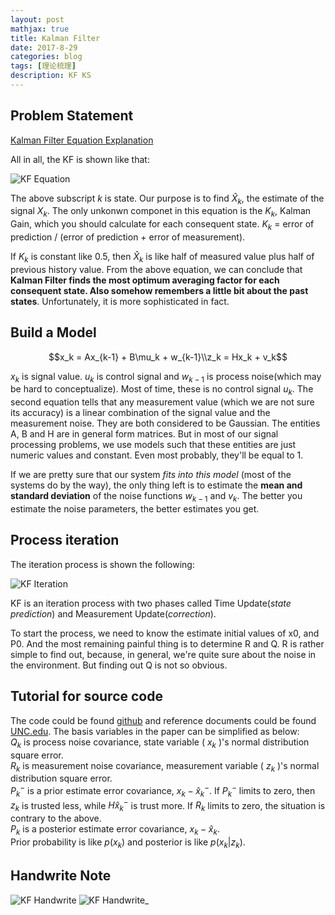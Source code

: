 ```yaml
---
layout: post
mathjax: true
title: Kalman Filter
date: 2017-8-29
categories: blog
tags: [理论梳理]
description: KF KS
---
```


## Problem Statement

[Kalman Filter Equation Explanation](http://bilgin.esme.org/BitsAndBytes/KalmanFilterforDummies)

All in all, the KF is shown like that:

![KF Equation](https://github.com/bryanibit/bryanibit.github.io/raw/master/img/doc/insight_formula.gif)

The above subscript $k$ is state. Our purpose is to find $\hat{X}_k$, the estimate of the signal $X_k$. The only unkonwn componet in this equation is the $K_k$, Kalman Gain, which you should calculate for each consequent state. $K_k$ = error of prediction / (error of prediction + error of measurement).

If $K_k$ is constant like 0.5, then $\hat{X}_k$ is like half of measured value plus half of previous history value. From the above equation, we can conclude that **Kalman Filter finds the most optimum averaging factor for each consequent state. Also somehow remembers a little bit about the past states**. Unfortunately, it is more sophisticated in fact.


## Build a Model

$$x_k = Ax_{k-1} + B\mu_k + w_{k-1}\\z_k = Hx_k + v_k$$

$x_k$ is signal value. $u_k$ is control signal and $w_{k-1}$ is process noise(which may be hard to conceptualize). Most of time, these is no control signal $u_k$. The second equation tells that any measurement value (which we are not sure its accuracy) is a linear combination of the signal value and the measurement noise. They are both considered to be Gaussian. The entities A, B and H are in general form matrices. But in most of our signal processing problems, we use models such that these entities are just numeric values and constant. Even most probably, they'll be equal to 1.

If we are pretty sure that our system *fits into this model* (most of the systems do by the way), the only thing left is to estimate the **mean and standard deviation** of the noise functions $w_{k-1}$ and $v_k$. The better you estimate the noise parameters, the better estimates you get.

## Process iteration
The iteration process is shown the following:

![KF Iteration](https://github.com/bryanibit/bryanibit.github.io/raw/master/img/doc/iteration_steps.gif)

KF is an iteration process with two phases called Time Update(*state prediction*) and Measurement Update(*correction*).

To start the process, we need to know the estimate initial values of x0, and P0. And the most remaining painful thing is to determine R and Q. R is rather simple to find out, because, in general, we're quite sure about the noise in the environment. But finding out Q is not so obvious.

## Tutorial for source code

The code could be found [github](https://github.com/hmartiro/kalman-cpp) and reference documents could be found [UNC.edu](https://github.com/bryanibit/bryanibit.github.io/raw/master/img/doc/kalman_intro.pdf). The basis variables in the paper can be simplified as below:  
$Q_k$ is process noise covariance, state variable ( $x_k$ )'s normal distribution square error.  
$R_k$ is measurement noise covariance, measurement variable ( $z_k$ )'s normal distribution square error.  
$P_k^{-}$ is a prior estimate error covariance, $x_k - \hat{x}_k^{-}$. If $P_k^{-}$ limits to zero, then $z_k$ is trusted less, while $H\hat{x}_k^{-}$ is trust more. If $R_k$ limits to zero, the situation is contrary to the above.  
$P_k$ is a posterior estimate error covariance, $x_k - \hat{x}_k$.  
Prior probability is like $p(x_k)$ and posterior is like $p(x_k | z_k)$.  

## Handwrite Note

![KF Handwrite](https://github.com/bryanibit/bryanibit.github.io/raw/master/img/doc/kalman_handwrite1.jpg)
![KF Handwrite_](https://github.com/bryanibit/bryanibit.github.io/raw/master/img/doc/kalman_handwrite2.jpg)

